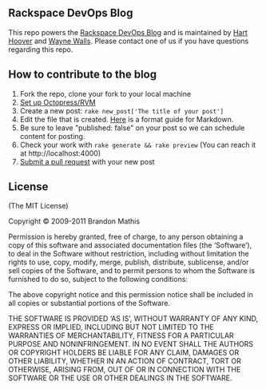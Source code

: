 ## Rackspace DevOps Blog
This repo powers the [Rackspace DevOps Blog](http://devops.rackspace.com) and is maintained by [Hart Hoover](https://github.com/hhoover) and [Wayne Walls](https://github.com/dubsquared). Please contact one of us if you have questions regarding this repo.

## How to contribute to the blog
1. Fork the repo, clone your fork to your local machine
2. [Set up Octopress/RVM](http://octopress.org/docs/setup/)
3. Create a new post: `rake new_post['The title of your post']`
4. Edit the file that is created. [Here](http://daringfireball.net/projects/markdown/syntax) is a format guide for Markdown.
5. Be sure to leave "published: false" on your post so we can schedule content for posting.
6. Check your work with `rake generate && rake preview` (You can reach it at http://localhost:4000)
7. [Submit a pull request](https://help.github.com/articles/using-pull-requests) with your new post

## License
(The MIT License)

Copyright © 2009-2011 Brandon Mathis

Permission is hereby granted, free of charge, to any person obtaining a copy of this software and associated documentation files (the ‘Software’), to deal in the Software without restriction, including without limitation the rights to use, copy, modify, merge, publish, distribute, sublicense, and/or sell copies of the Software, and to permit persons to whom the Software is furnished to do so, subject to the following conditions:

The above copyright notice and this permission notice shall be included in all copies or substantial portions of the Software.

THE SOFTWARE IS PROVIDED ‘AS IS’, WITHOUT WARRANTY OF ANY KIND, EXPRESS OR IMPLIED, INCLUDING BUT NOT LIMITED TO THE WARRANTIES OF MERCHANTABILITY, FITNESS FOR A PARTICULAR PURPOSE AND NONINFRINGEMENT. IN NO EVENT SHALL THE AUTHORS OR COPYRIGHT HOLDERS BE LIABLE FOR ANY CLAIM, DAMAGES OR OTHER LIABILITY, WHETHER IN AN ACTION OF CONTRACT, TORT OR OTHERWISE, ARISING FROM, OUT OF OR IN CONNECTION WITH THE SOFTWARE OR THE USE OR OTHER DEALINGS IN THE SOFTWARE.

